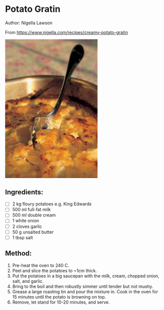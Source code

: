 # Potato Gratin
Author: Nigella Lawson

From https://www.nigella.com/recipes/creamy-potato-gratin

<img src='../recipes/potato-gratin.jpg' width='300px'>


## Ingredients:
- [ ] 2 kg floury potatoes e.g. King Edwards
- [ ] 500 ml full-fat milk
- [ ] 500 ml double cream
- [ ] 1 white onion
- [ ] 2 cloves garlic
- [ ] 50 g unsalted butter
- [ ] 1 tbsp salt

## Method:
1. Pre-heat the oven to 240 C.
2. Peel and slice the potatoes to ~1cm thick.
3. Put the potatoes in a big saucepan with the milk, cream, chopped onion, salt, and garlic.
4. Bring to the boil and then robustly simmer until tender but not mushy.
5. Grease a large roasting tin and pour the mixture in. Cook in the oven for 15 minutes until the potato is browning on top.
6. Remove, let stand for 10-20 minutes, and serve.
